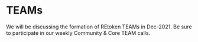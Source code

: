 # TEAMs

We will be discussing the formation of REtoken TEAMs in Dec-2021.  Be sure to participate in our weekly Community & Core TEAM calls.
